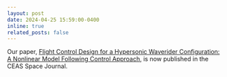 ```yaml
---
layout: post
date: 2024-04-25 15:59:00-0400
inline: true
related_posts: false
---
```

Our paper, [Flight Control Design for a Hypersonic Waverider Configuration: A Nonlinear Model Following Control Approach](https://link.springer.com/article/10.1007/s12567-024-00544-0), is now published in the CEAS Space Journal.
